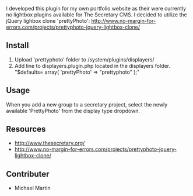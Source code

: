 I developed this plugin for my own portfolio website as their were currently no lightbox plugins available for The Secretary CMS. I decided to utilize the jQuery lighbox clone 'prettyPhoto': 
http://www.no-margin-for-errors.com/projects/prettyphoto-jquery-lightbox-clone/

## Install

1. Upload 'prettyphoto' folder to /system/plugins/displayers/
2. Add line to displayers.plugin.php located in the displayers folder.
    "$defaults= array(
        'prettyPhoto'	=>	"prettyphoto"
    );"

## Usage

When you add a new group to a secretary project, select the newly available 'PrettyPhoto' from the display type dropdown.


## Resources

* <http://www.thesecretary.org/>
* <http://www.no-margin-for-errors.com/projects/prettyphoto-jquery-lightbox-clone/>

## Contributer

* Michael Martin 
